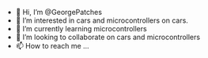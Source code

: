 - 👋 Hi, I’m @GeorgePatches
- 👀 I’m interested in cars and microcontrollers on cars.
- 🌱 I’m currently learning microcontrollers
- 💞️ I’m looking to collaborate on cars and microcontrollers
- 📫 How to reach me ...

<!---
GeorgePatches/GeorgePatches is a ✨ special ✨ repository because its `README.md` (this file) appears on your GitHub profile.
You can click the Preview link to take a look at your changes.
--->
